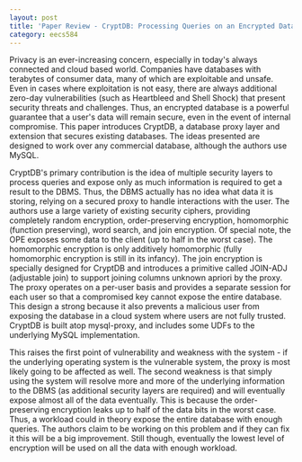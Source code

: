 ```yaml
---
layout: post
title: 'Paper Review - CryptDB: Processing Queries on an Encrypted Database'
category: eecs584
---
```

Privacy is an ever-increasing concern, especially in today's always connected and cloud based world. Companies have databases with terabytes of consumer data, many of which are exploitable and unsafe. Even in cases where exploitation is not easy, there are always additional zero-day vulnerabilities (such as Heartbleed and Shell Shock) that present security threats and challenges. Thus, an encrypted database is a powerful guarantee that a user's data will remain secure, even in the event of internal compromise. This paper introduces CryptDB, a database proxy layer and extension that secures existing databases. The ideas presented are designed to work over any commercial database, although the authors use MySQL.

CryptDB's primary contribution is the idea of multiple security layers to process queries and expose only as much information is required to get a result to the DBMS. Thus, the DBMS actually has no idea what data it is storing, relying on a secured proxy to handle interactions with the user. The authors use a large variety of existing security ciphers, providing completely random encryption, order-preserving encryption, homomorphic (function preserving), word search, and join encryption. Of special note, the OPE exposes some data to the client (up to half in the worst case). The homomorphic encryption is only additively homomorphic (fully homomorphic encryption is still in its infancy). The join encryption is specially designed for CryptDB and introduces a primitive called JOIN-ADJ (adjustable join) to support joining columns unknown apriori by the proxy. The proxy operates on a per-user basis and provides a separate session for each user so that a compromised key cannot expose the entire database. This design a strong because it also prevents a malicious user from exposing the database in a cloud system where users are not fully trusted. CryptDB is built atop mysql-proxy, and includes some UDFs to the underlying MySQL implementation.

This raises the first point of vulnerability and weakness with the system - if the underlying operating system is the vulnerable system, the proxy is most likely going to be affected as well. The second weakness is that simply using the system will resolve more and more of the underlying information to the DBMS (as additional security layers are required) and will eventually expose almost all of the data eventually. This is because the order-preserving encryption leaks up to half of the data bits in the worst case. Thus, a workload could in theory expose the entire database with enough queries. The authors claim to be working on this problem and if they can fix it this will be a big improvement. Still though, eventually the lowest level of encryption will be used on all the data with enough workload.
